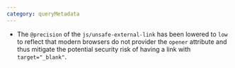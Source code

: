 ```yaml
---
category: queryMetadata
---
```

* The `@precision` of the `js/unsafe-external-link` has been lowered to `low` to reflect that modern browsers do not provider the `opener` attribute and thus mitigate the potential security risk of having a link with `target="_blank"`.